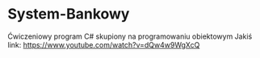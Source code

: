# System-Bankowy
Ćwiczeniowy program C# skupiony na programowaniu obiektowym
Jakiś link: https://www.youtube.com/watch?v=dQw4w9WgXcQ
